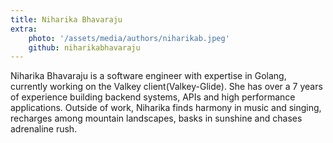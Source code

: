 ```yaml
---
title: Niharika Bhavaraju
extra:
    photo: '/assets/media/authors/niharikab.jpeg'
    github: niharikabhavaraju
---
```


Niharika Bhavaraju is a software engineer with expertise in Golang, currently working on the Valkey client(Valkey-Glide). She has over a 7 years of experience building backend systems, APIs and high performance applications.
Outside of work, Niharika finds harmony in music and singing, recharges among mountain landscapes, basks in sunshine and chases adrenaline rush.
